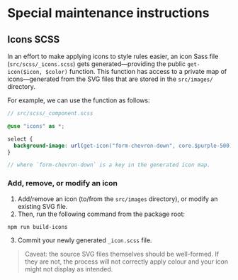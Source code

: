 # Special maintenance instructions

## Icons SCSS

In an effort to make applying icons to style rules easier, an icon Sass file
(`src/scss/_icons.scss`) gets generated—providing the public `get-icon($icon, $color)` function. This function has access to a private map of icons—generated from
the SVG files that are stored in the `src/images/` directory.

For example, we can use the function as follows:

```scss
// src/scss/_component.scss

@use "icons" as *;

select {
  background-image: url(get-icon("form-chevron-down", core.$purple-500));
}

// where `form-chevron-down` is a key in the generated icon map.
```

### Add, remove, or modify an icon

1. Add/remove an icon (to/from the `src/images` directory), or modify an
   existing SVG file.
2. Then, run the following command from the package root:

```bash
npm run build-icons
```

3. Commit your newly generated `_icon.scss` file.

> Caveat: the source SVG files themselves should be well-formed. If they are
> not, the process will not correctly apply colour and your icon might not
> display as intended.
